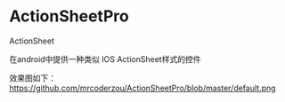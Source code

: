 # ActionSheetPro
ActionSheet

在android中提供一种类似 IOS ActionSheet样式的控件

效果图如下：
https://github.com/mrcoderzou/ActionSheetPro/blob/master/default.png
